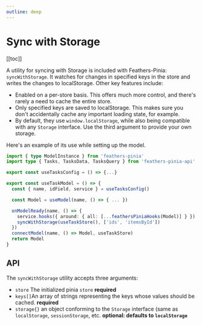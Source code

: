 ```yaml
---
outline: deep
---
```


<script setup>
import Badge from '../components/Badge.vue'
import pkg from '../../package.json'
import BlockQuote from '../components/BlockQuote.vue'
</script>

<div style="position: fixed; z-index: 1000; top: 2px; right: 2px;">
  <Badge :label="`v${pkg.version}`" />
</div>

# Sync with Storage

[[toc]]

A utility for syncing with Storage is included with Feathers-Pinia: `syncWithStorage`. It watches for changes in specified keys in the store and writes the changes to localStorage. Other key features include:

- Enabled on a per-store basis. This offers much more control, and there's rarely a need to cache the entire store.
- Only specified keys are saved to localStorage. This makes sure you don't accidentally cache any important loading state, for example.
- By default, they use `window.localStorage`, while also being compatible with any `Storage` interface. Use the third argument to provide your own storage.

Here's an example of its use while setting up the model.

```ts
import { type ModelInstance } from 'feathers-pinia'
import type { Tasks, TasksData, TasksQuery } from 'feathers-pinia-api'

export const useTasksConfig = () => {...}

export const useTaskModel = () => {
  const { name, idField, service } = useTasksConfig()

  const Model = useModel(name, () => { ... })

  onModelReady(name, () => {
    service.hooks({ around: { all: [...feathersPiniaHooks(Model)] } })
    syncWithStorage(useTaskStore(), ['ids', 'itemsById'])
  })
  connectModel(name, () => Model, useTaskStore)
  return Model
}
```

## API

The `syncWithStorage` utility accepts three arguments:

- `store` The initialized pinia `store` **required**
- `keys[]`An array of strings representing the keys whose values should be cached. **required**
- `storage{}` an object conforming to the `Storage` interface (same as `localStorage`, `sessionStorage`, etc. **optional: defaults to `localStorage`**
